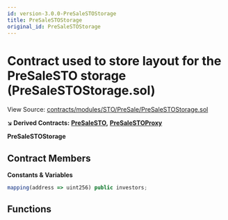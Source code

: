 ```yaml
---
id: version-3.0.0-PreSaleSTOStorage
title: PreSaleSTOStorage
original_id: PreSaleSTOStorage
---
```


# Contract used to store layout for the PreSaleSTO storage \(PreSaleSTOStorage.sol\)

View Source: [contracts/modules/STO/PreSale/PreSaleSTOStorage.sol](https://github.com/remon-nashid/polymath-core/tree/0c5593835be9dcec69d8de5b12eb17bc7cd77adc/contracts/modules/STO/PreSale/PreSaleSTOStorage.sol)

**↘ Derived Contracts:** [**PreSaleSTO**](presalesto.md)**,** [**PreSaleSTOProxy**](presalestoproxy.md)

**PreSaleSTOStorage**

## Contract Members

**Constants & Variables**

```javascript
mapping(address => uint256) public investors;
```

## Functions

